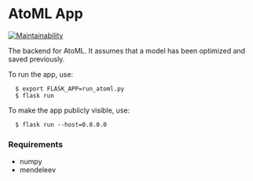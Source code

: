 # AtoML App

[![Maintainability](https://api.codeclimate.com/v1/badges/d0aa66af28e0076b14f7/maintainability)](https://codeclimate.com/github/pcjennings/flask_AtoML/maintainability)

The backend for AtoML. It assumes that a model has been optimized and saved previously.

To run the app, use:

```shell
  $ export FLASK_APP=run_atoml.py
  $ flask run
```

To make the app publicly visible, use:

```shell
  $ flask run --host=0.0.0.0
```

### Requirements

*   numpy
*   mendeleev
